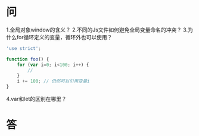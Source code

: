 # 问
1.全局对象window的含义？
2.不同的Js文件如何避免全局变量命名的冲突？
3.为什么for循环定义的变量，循环外也可以使用？
```Javascript
'use strict';

function foo() {
    for (var i=0; i<100; i++) {
        //
    }
    i += 100; // 仍然可以引用变量i
}
```
4.var和let的区别在哪里？
# 答

